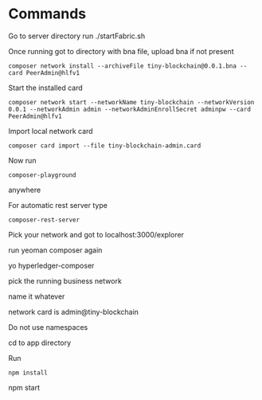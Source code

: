 # Commands

Go to server directory run ./startFabric.sh

Once running got to directory with bna file, upload bna if not present

    composer network install --archiveFile tiny-blockchain@0.0.1.bna --card PeerAdmin@hlfv1

Start the installed card

    composer network start --networkName tiny-blockchain --networkVersion 0.0.1 --networkAdmin admin --networkAdminEnrollSecret adminpw --card PeerAdmin@hlfv1


Import local network card

    composer card import --file tiny-blockchain-admin.card 

Now run

    composer-playground

anywhere

For automatic rest server type

    composer-rest-server

Pick your network and got to localhost:3000/explorer

run yeoman composer again

   yo hyperledger-composer

pick the running business network

name it whatever

network card is admin@tiny-blockchain

Do not use namespaces

cd to app directory

Run

    npm install

   npm start


   

